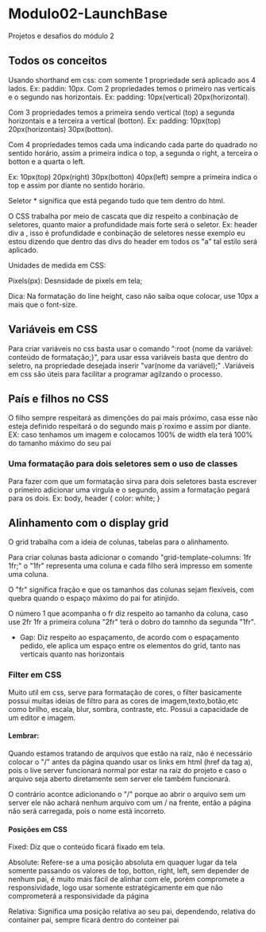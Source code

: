 # Modulo02-LaunchBase
 Projetos e desafios do módulo 2

## Todos os conceitos

Usando shorthand em css: com somente 1 propriedade será aplicado aos 4 lados. Ex: paddin: 10px.
Com 2 propriedades temos o primeiro nas verticais e o segundo nas horizontais. Ex: padding: 10px(vertical) 20px(horizontal).

Com 3 propriedades temos a primeira sendo vertical (top) a segunda horizontais e a terceira a vertical (botton). Ex: padding: 10px(top) 20px(horizontais) 30px(botton).

Com 4 propriedades temos cada uma indicando cada parte do quadrado no sentido horário, assim a primeira indica o top, a segunda o right, a terceira o botton e a quarta o left. 

Ex: 10px(top) 20px(right) 30px(botton) 40px(left) sempre a primeira indica o top e assim por diante no sentido horário.

Seletor * significa que está pegando tudo que tem dentro do html.

O CSS trabalha por meio de cascata que diz respeito a conbinação de seletores, quanto maior a profundidade mais forte será o seletor. Ex: header div a , isso é profundidade e conbinação de seletores nesse exemplo eu estou dizendo que dentro das divs do header em todos os "a" tal estilo será aplicado.

Unidades de medida em CSS:

Pixels(px): Desnsidade de pixels em tela;

Dica: Na formatação do line height, caso não saiba oque colocar, use 10px a mais que o font-size.

## Variáveis em CSS

Para criar variáveis no css basta usar o comando ":root {nome da variável: conteúdo de formatação;}", para usar essa variáveis basta que dentro do seletro, na propriedade desejada inserir "var(nome da variável);" .Variáveis em css são úteis para facilitar a programar agilzando o processo.

## País e filhos no CSS

O filho sempre respeitará as dimenções do pai mais próximo, casa esse não esteja definido respeitará o do segundo mais p´roximo e assim por diante. EX: caso tenhamos um imagem e colocamos 100% de width ela terá 100% do tamanho máximo do seu pai

### Uma formatação para dois seletores sem o uso de classes

Para fazer com que um formatação sirva para dois seletores basta escrever o primeiro adicionar uma virgula e o segundo, assim a formatação pegará para os dois. Ex: body, header { color: white; }

## Alinhamento com o display grid

O grid trabalha com a ideia de colunas, tabelas para o alinhamento.

Para criar colunas basta adicionar o comando "grid-template-columns: 1fr 1fr;" o "1fr" representa uma coluna e cada filho será impresso em somente uma coluna. 

O "fr" significa fração e que os tamanhos das colunas sejam flexíveis, com quebra quando o espaço máximo do pai for atinjido.

O número 1 que acompanha o fr diz respeito ao tamanho da coluna, caso use 2fr 1fr a primeira coluna "2fr" terá o dobro do tamnho da segunda "1fr".

* Gap: Diz respeito ao espaçamento, de acordo com o espaçamento pedido, ele aplica um espaço entre os elementos do grid, tanto nas verticais quanto nas horizontais

### Filter em CSS

Muito util em css, serve para formatação de cores, o filter basicamente possui muitas ideias de filtro para as cores de imagem,texto,botão,etc como brilho, escala, blur, sombra, contraste, etc. Possui a capacidade de um editor e imagem.

#### Lembrar:
Quando estamos tratando de arquivos que estão na raiz, não é necessário colocar o "/" antes da página quando usar os links em html (href da tag a), pois o live server funcionará normal por estar na raiz do projeto e caso o arquivo seja aberto diretamente sem server ele também funcionará.

O contrário acontce adicionando o "/" porque ao abrir o arquivo sem um server ele não achará nenhum arquivo com um / na frente, então a página não será carregada, pois o nome está incorreto.

#### Posições em CSS

Fixed: Diz que o conteúdo ficará fixado em tela.

Absolute: Refere-se a uma posição absoluta em quaquer lugar da tela somente passando os valores de top, botton, right, left, sem depender de nenhum pai, é muito mais fácil de alinhar com ele, porém compromete a responsividade, logo usar somente estratégicamente em que não comprometerá a responsividade da página

Relativa: Significa uma posição relativa ao seu pai, dependendo, relativa do container pai, sempre ficará dentro do conteiner pai